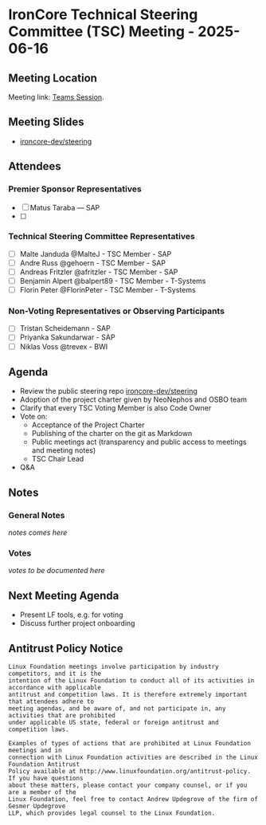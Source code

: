 # IronCore Technical Steering Committee (TSC) Meeting - 2025-06-16

## Meeting Location

Meeting link: [Teams Session]().

## Meeting Slides

- [ironcore-dev/steering](https://github.com/ironcore-dev/steering)

## Attendees

### Premier Sponsor Representatives

- [ ] Matus Taraba — SAP
- [ ] 

### Technical Steering Committee Representatives

- [ ] Malte Janduda @MalteJ - TSC Member - SAP
- [ ] Andre Russ @gehoern - TSC Member - SAP
- [ ] Andreas Fritzler @afritzler - TSC Member - SAP
- [ ] Benjamin Alpert @balpert89 - TSC Member - T-Systems
- [ ] Florin Peter @FlorinPeter - TSC Member - T-Systems

### Non-Voting Representatives or Observing Participants

- [ ] Tristan Scheidemann - SAP
- [ ] Priyanka Sakundarwar - SAP
- [ ] Niklas Voss @trevex - BWI

## Agenda

* Review the public steering repo [ironcore-dev/steering](https://github.com/ironcore-dev/steering)
* Adoption of the project charter given by NeoNephos and OSBO team
* Clarify that every TSC Voting Member is also Code Owner
* Vote on:
  * Acceptance of the Project Charter
  * Publishing of the charter on the git as Markdown
  * Public meetings act (transparency and public access to meetings and meeting notes) 
  * TSC Chair Lead
* Q&A

## Notes

### General Notes
_notes comes here_

### Votes
_votes to be documented here_

## Next Meeting Agenda

- Present LF tools, e.g. for voting
- Discuss further project onboarding

## Antitrust Policy Notice

	Linux Foundation meetings involve participation by industry competitors, and it is the 
	intention of the Linux Foundation to conduct all of its activities in accordance with applicable 
	antitrust and competition laws. It is therefore extremely important that attendees adhere to 
	meeting agendas, and be aware of, and not participate in, any activities that are prohibited 
	under applicable US state, federal or foreign antitrust and competition laws.

	Examples of types of actions that are prohibited at Linux Foundation meetings and in 
	connection with Linux Foundation activities are described in the Linux Foundation Antitrust 
	Policy available at http://www.linuxfoundation.org/antitrust-policy. If you have questions 
	about these matters, please contact your company counsel, or if you are a member of the 
	Linux Foundation, feel free to contact Andrew Updegrove of the firm of Gesmer Updegrove 
	LLP, which provides legal counsel to the Linux Foundation.

